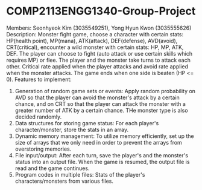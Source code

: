 # COMP2113ENGG1340-Group-Project
Members: Seonhyeok Kim (3035549251), Yong Hyun Kwon (3035555626)
Description: Monster fight game, choose a character with certain stats: HP(health point), MP(mana), ATK(attack), DEF(defense), AVD(avoid), CRT(critical), encounter a wild monster with certain stats: HP, MP, ATK, DEF. The player can choose to fight (auto attack or use certain skills which requires MP) or flee. The player and the monster take turns to attack each other. Critical rate applied when the player attacks and avoid rate applied when the monster attacks. The game ends when one side is beaten (HP <= 0).
Features to implement: 
1. Generation of random game sets or events: Apply random probability on AVD so that the player can avoid the monster's attack by a certain chance, and on CRT so that the player can attack the monster with a greater number of ATK by a certain chance. THe monster type is also decided randomly.
2. Data structures for storing game status: For each player's character/monster, store the stats in an array. 
3. Dynamic memory management: To utilize memory efficiently, set up the size of arrays that we only need in order to prevent the arrays from overstoring memories. 
4. File input/output: After each turn, save the player's and the monster's status into an output file. When the game is resumed, the output file is read and the game continues.
5. Program codes in multiple files: Stats of the player's characters/monsters from various files.
